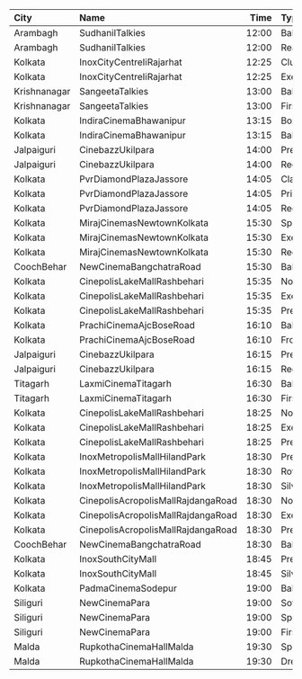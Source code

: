 | City         | Name                               |  Time | Type        | Price | Capacity | Booked |
| :----------- | :--------------------------------- | ----: | :---------- | ----: | -------: | -----: |
| Arambagh     | SudhanilTalkies                    | 12:00 | Balcony     |   35₹ |      400 |    344 |
| Arambagh     | SudhanilTalkies                    | 12:00 | RearStall   |   25₹ |      412 |    370 |
| Kolkata      | InoxCityCentreIiRajarhat           | 12:25 | Club        |  100₹ |      114 |      0 |
| Kolkata      | InoxCityCentreIiRajarhat           | 12:25 | Executive   |  100₹ |       21 |      0 |
| Krishnanagar | SangeetaTalkies                    | 13:00 | Balcony     |   50₹ |      231 |    165 |
| Krishnanagar | SangeetaTalkies                    | 13:00 | FirstClass  |   30₹ |      513 |    454 |
| Kolkata      | IndiraCinemaBhawanipur             | 13:15 | Box         |  100₹ |       30 |      0 |
| Kolkata      | IndiraCinemaBhawanipur             | 13:15 | Balcony     |   70₹ |      280 |    119 |
| Jalpaiguri   | CinebazzUkilpara                   | 14:00 | Premium     |   80₹ |       55 |      0 |
| Jalpaiguri   | CinebazzUkilpara                   | 14:00 | Regular     |   80₹ |       10 |      0 |
| Kolkata      | PvrDiamondPlazaJassore             | 14:05 | Classic     |  112₹ |       88 |      2 |
| Kolkata      | PvrDiamondPlazaJassore             | 14:05 | Prime       |  190₹ |        6 |      5 |
| Kolkata      | PvrDiamondPlazaJassore             | 14:05 | Recliner    |  360₹ |        7 |      0 |
| Kolkata      | MirajCinemasNewtownKolkata         | 15:30 | Special     |  100₹ |       51 |     26 |
| Kolkata      | MirajCinemasNewtownKolkata         | 15:30 | Executive   |  100₹ |       85 |     42 |
| Kolkata      | MirajCinemasNewtownKolkata         | 15:30 | Recliner    |  200₹ |       23 |     14 |
| CoochBehar   | NewCinemaBangchatraRoad            | 15:30 | Balcony     |  100₹ |       73 |     51 |
| Kolkata      | CinepolisLakeMallRashbehari        | 15:35 | Normal      |  130₹ |       11 |      0 |
| Kolkata      | CinepolisLakeMallRashbehari        | 15:35 | Executive   |  130₹ |       27 |      0 |
| Kolkata      | CinepolisLakeMallRashbehari        | 15:35 | Premium     |  130₹ |       16 |      7 |
| Kolkata      | PrachiCinemaAjcBoseRoad            | 16:10 | Balcony     |  150₹ |      177 |    156 |
| Kolkata      | PrachiCinemaAjcBoseRoad            | 16:10 | FrontStall  |  100₹ |      306 |    273 |
| Jalpaiguri   | CinebazzUkilpara                   | 16:15 | Premium     |   80₹ |      100 |      0 |
| Jalpaiguri   | CinebazzUkilpara                   | 16:15 | Regular     |   80₹ |      100 |      0 |
| Titagarh     | LaxmiCinemaTitagarh                | 16:30 | Balcony     |   60₹ |       31 |      0 |
| Titagarh     | LaxmiCinemaTitagarh                | 16:30 | Firstclass  |   40₹ |       48 |      0 |
| Kolkata      | CinepolisLakeMallRashbehari        | 18:25 | Normal      |  130₹ |       11 |      0 |
| Kolkata      | CinepolisLakeMallRashbehari        | 18:25 | Executive   |  130₹ |       27 |      0 |
| Kolkata      | CinepolisLakeMallRashbehari        | 18:25 | Premium     |  130₹ |       16 |      3 |
| Kolkata      | InoxMetropolisMallHilandPark       | 18:30 | Premier     |  112₹ |       18 |      0 |
| Kolkata      | InoxMetropolisMallHilandPark       | 18:30 | Royal       |  300₹ |        7 |      0 |
| Kolkata      | InoxMetropolisMallHilandPark       | 18:30 | Silver      |  112₹ |       72 |      0 |
| Kolkata      | CinepolisAcropolisMallRajdangaRoad | 18:30 | Normal      |  130₹ |       11 |      0 |
| Kolkata      | CinepolisAcropolisMallRajdangaRoad | 18:30 | Executive   |  130₹ |       32 |      0 |
| Kolkata      | CinepolisAcropolisMallRajdangaRoad | 18:30 | Premium     |  130₹ |       19 |      5 |
| CoochBehar   | NewCinemaBangchatraRoad            | 18:30 | Balcony     |  100₹ |       73 |     51 |
| Kolkata      | InoxSouthCityMall                  | 18:45 | Premier     |  160₹ |       17 |      0 |
| Kolkata      | InoxSouthCityMall                  | 18:45 | Silver      |  160₹ |       76 |      0 |
| Kolkata      | PadmaCinemaSodepur                 | 19:00 | Balcony     |   70₹ |       38 |      0 |
| Siliguri     | NewCinemaPara                      | 19:00 | Sofa        |  100₹ |       96 |     48 |
| Siliguri     | NewCinemaPara                      | 19:00 | Special     |   60₹ |      102 |     64 |
| Siliguri     | NewCinemaPara                      | 19:00 | FirstClass  |   40₹ |      285 |    143 |
| Malda        | RupkothaCinemaHallMalda            | 19:30 | SpecialAc   |  130₹ |       82 |     35 |
| Malda        | RupkothaCinemaHallMalda            | 19:30 | DressCircle |   60₹ |       99 |     42 |